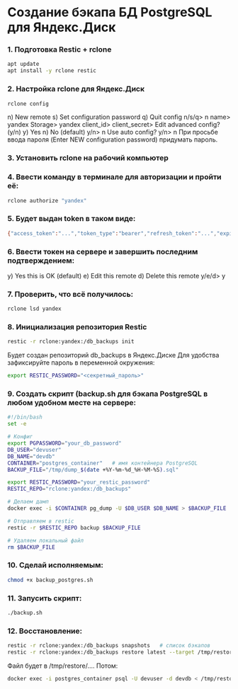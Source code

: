 # Создание бэкапа БД PostgreSQL для Яндекс.Диск

### 1. Подготовка Restic + rclone
```bash
apt update
apt install -y rclone restic
```

### 2. Настройка rclone для Яндекс.Диск
```bash
rclone config
```

n) New remote
s) Set configuration password
q) Quit config
n/s/q> n
name> yandex
Storage> yandex
client_id>
client_secret>
Edit advanced config? (y/n)
y) Yes
n) No (default)
y/n> n
Use auto config?
y/n> n
При просьбе ввода пароля (Enter NEW configuration password) придумать пароль.

### 3. Установить rclone на рабочий компьютер
### 4. Ввести команду в терминале для авторизации и пройти её:
```bash
rclone authorize "yandex"
```
### 5. Будет выдан token в таком виде:
```bash
{"access_token":"...","token_type":"bearer","refresh_token":"...","expiry":"2026-09-28T20:45:04.087213+05:00"}
```
### 6. Ввести токен на сервере и завершить последним подтверждением:
y) Yes this is OK (default)
e) Edit this remote
d) Delete this remote
y/e/d> y

### 7. Проверить, что всё получилось:
```bash
rclone lsd yandex
```

### 8. Инициализация репозитория Restic
```bash
restic -r rclone:yandex:/db_backups init
```
Будет создан репозиторий db_backups в Яндекс.Диске
Для удобства зафиксируйте пароль в переменной окружения:
```bash
export RESTIC_PASSWORD="<секретный_пароль>"
```

### 9. Создать скрипт (backup.sh для бэкапа PostgreSQL в любом удобном месте на сервере:
```bash
#!/bin/bash
set -e

# Конфиг
export PGPASSWORD="your_db_password"
DB_USER="devuser"
DB_NAME="devdb"
CONTAINER="postgres_container"   # имя контейнера PostgreSQL
BACKUP_FILE="/tmp/dump_$(date +%Y-%m-%d_%H-%M-%S).sql"

export RESTIC_PASSWORD="your_restic_password"
RESTIC_REPO="rclone:yandex:/db_backups"

# Делаем дамп
docker exec -i $CONTAINER pg_dump -U $DB_USER $DB_NAME > $BACKUP_FILE

# Отправляем в restic
restic -r $RESTIC_REPO backup $BACKUP_FILE

# Удаляем локальный файл
rm $BACKUP_FILE
```

### 10. Сделай исполняемым:
```bash
chmod +x backup_postgres.sh
```

### 11. Запусить скрипт:
```bash
./backup.sh
```

### 12. Восстановление:
```bash
restic -r rclone:yandex:/db_backups snapshots   # список бэкапов
restic -r rclone:yandex:/db_backups restore latest --target /tmp/restore
```
Файл будет в /tmp/restore/....
Потом:
```bash
docker exec -i postgres_container psql -U devuser -d devdb < /tmp/restore/dump_xxx.sql
```
